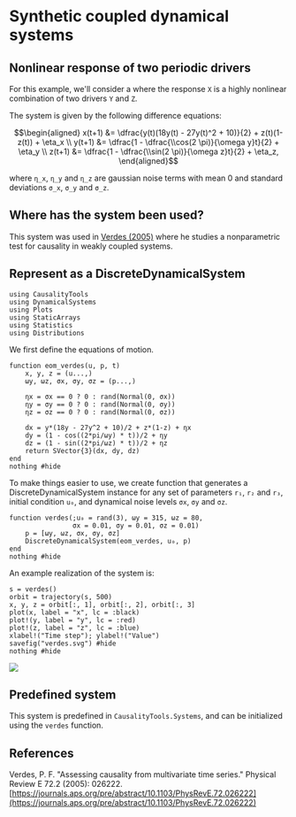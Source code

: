 # Synthetic coupled dynamical systems

## Nonlinear response of two periodic drivers
For this example, we'll consider a where the response ``X`` is a highly
nonlinear combination of two drivers ``Y`` and ``Z``.

The system is given by the following difference equations:


```math
\begin{aligned}
x(t+1) &= \dfrac{y(t)(18y(t) - 27y(t)^2 + 10)}{2} + z(t)(1-z(t)) + \eta_x \\
y(t+1) &= \dfrac{1 - \dfrac{\\cos(2 \pi)}{\omega y}t}{2} + \eta_y \\
z(t+1) &= \dfrac{1 - \dfrac{\\sin(2 \pi)}{\omega z}t}{2} + \eta_z,
\end{aligned}
```
where ``η_x``, ``η_y`` and ``η_z`` are gaussian noise terms with mean 0 and standard deviations ``σ_x``, ``σ_y`` and ``σ_z``.


## Where has the system been used?
This system was used in [Verdes (2005)](https://journals.aps.org/pre/abstract/10.1103/PhysRevE.72.026222) where
he studies a nonparametric test for causality in weakly coupled systems.


## Represent as a DiscreteDynamicalSystem

```@setup verdes
using CausalityTools
using DynamicalSystems
using Plots
using StaticArrays
using Statistics
using Distributions
```

We first define the equations of motion.

```@example verdes
function eom_verdes(u, p, t)
    x, y, z = (u...,)
    ωy, ωz, σx, σy, σz = (p...,)

    ηx = σx == 0 ? 0 : rand(Normal(0, σx))
    ηy = σy == 0 ? 0 : rand(Normal(0, σy))
    ηz = σz == 0 ? 0 : rand(Normal(0, σz))

    dx = y*(18y - 27y^2 + 10)/2 + z*(1-z) + ηx
    dy = (1 - cos((2*pi/ωy) * t))/2 + ηy
    dz = (1 - sin((2*pi/ωz) * t))/2 + ηz
    return SVector{3}(dx, dy, dz)
end
nothing #hide
```

To make things easier to use, we create function that generates a
DiscreteDynamicalSystem instance for any set of parameters `r₁`, `r₂` and `r₃`, initial condition `u₀`, and dynamical noise levels `σx`, `σy` and `σz`.

```@example verdes
function verdes(;u₀ = rand(3), ωy = 315, ωz = 80,
                σx = 0.01, σy = 0.01, σz = 0.01)
    p = [ωy, ωz, σx, σy, σz]
    DiscreteDynamicalSystem(eom_verdes, u₀, p)
end
nothing #hide
```

An example realization of the system is:

```@example verdes
s = verdes()
orbit = trajectory(s, 500)
x, y, z = orbit[:, 1], orbit[:, 2], orbit[:, 3]
plot(x, label = "x", lc = :black)
plot!(y, label = "y", lc = :red)
plot!(z, label = "z", lc = :blue)
xlabel!("Time step"); ylabel!("Value")
savefig("verdes.svg") #hide
nothing #hide
```

![](verdes.svg)

## Predefined system
This system is predefined in `CausalityTools.Systems`, and can be initialized using the `verdes` function.


## References
Verdes, P. F. "Assessing causality from multivariate time series." Physical Review E 72.2 (2005): 026222. [https://journals.aps.org/pre/abstract/10.1103/PhysRevE.72.026222](https://journals.aps.org/pre/abstract/10.1103/PhysRevE.72.026222)

